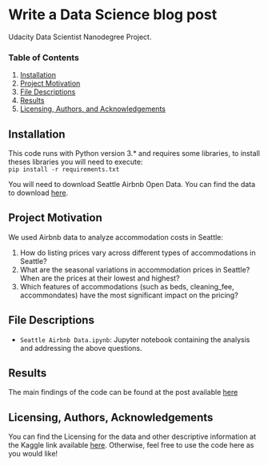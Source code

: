 # Write a Data Science blog post
Udacity Data Scientist Nanodegree Project.

### Table of Contents

1. [Installation](#installation)
2. [Project Motivation](#motivation)
3. [File Descriptions](#files)
4. [Results](#results)
5. [Licensing, Authors, and Acknowledgements](#licensing)

## Installation <a name="installation"></a>

This code runs with Python version 3.* and requires some libraries, to install theses libraries you will need to execute: </br>
` pip install -r requirements.txt `

You will need to download Seattle Airbnb Open Data. You can find the data to download [here](https://www.kaggle.com/datasets/airbnb/seattle). </br>

## Project Motivation<a name="motivation"></a>

We used Airbnb data to analyze accommodation costs in Seattle:

1. How do listing prices vary across different types of accommodations in Seattle?
2. What are the seasonal variations in accommodation prices in Seattle? When are the prices at their lowest and highest?
3. Which features of accommodations (such as beds, cleaning_fee, accommondates) have the most significant impact on the pricing?

## File Descriptions <a name="files"></a>

- `Seattle Airbnb Data.ipynb`: Jupyter notebook containing the analysis and addressing the above questions.


## Results<a name="results"></a>

The main findings of the code can be found at the post available [here](https://medium.com/@huynhtruong0112/analyzing-accommodation-costs-in-seattle-using-airbnb-data-54f8e69573c8)

## Licensing, Authors, Acknowledgements<a name="licensing"></a>

You can find the Licensing for the data and other descriptive information at the Kaggle link available [here](https://www.kaggle.com/datasets/airbnb/seattle).  Otherwise, feel free to use the code here as you would like! 